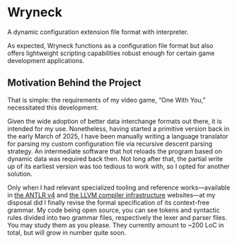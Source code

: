 # Wryneck

A dynamic configuration extension file format with interpreter.

As expected, Wryneck functions as a configuration file format but also offers lightweight scripting capabilities robust enough for certain game development applications.

## Motivation Behind the Project

That is simple: the requirements of my video game, “One With You,” necessitated this development.

Given the wide adoption of better data interchange formats out there, it is intended for my use. Nonetheless, having started a primitive version back in the early March of 2025, I have been manually writing a language translator for parsing my custom configuration file via recursive descent parsing strategy. An intermediate software that hot reloads the program based on dynamic data was required back then. Not long after that, the partial write up of its earliest version was too tedious to work with, so I opted for another solution.

Only when I had relevant specialized tooling and reference works—available in [the ANTLR v4](https://www.antlr.org/) and [the LLVM compiler infrastructure](https://llvm.org/) websites—at my disposal did I finally revise the formal specification of its context-free grammar. My code being open source, you can see tokens and syntactic rules divided into two grammar files, respectively the lexer and parser files. You may study them as you please. They currently amount to ~200 LoC in total, but will grow in number quite soon.
